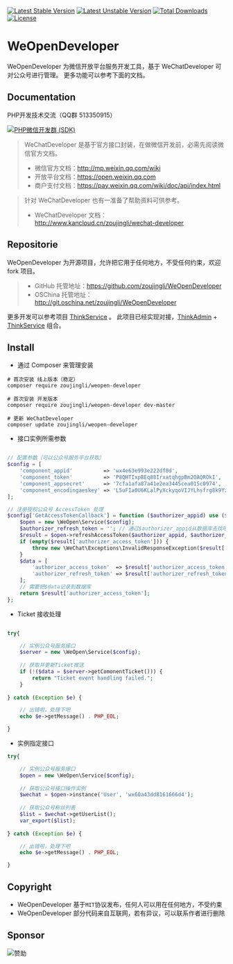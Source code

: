 [![Latest Stable Version](https://poser.pugx.org/zoujingli/weopen-developer/v/stable)](https://packagist.org/packages/weopen-developer) [![Latest Unstable Version](https://poser.pugx.org/zoujingli/weopen-developer/v/unstable)](https://packagist.org/packages/zoujingli/weopen-developer) [![Total Downloads](https://poser.pugx.org/zoujingli/weopen-developer/downloads)](https://packagist.org/packages/weopen-developer) [![License](https://poser.pugx.org/zoujingli/weopen-developer/license)](https://packagist.org/packages/weopen-developer)

# WeOpenDeveloper
WeOpenDeveloper 为微信开放平台服务开发工具，基于 WeChatDeveloper 可对公众号进行管理。
更多功能可以参考下面的文档。

Documentation
--
PHP开发技术交流（QQ群 513350915）

[![PHP微信开发群 (SDK)](http://pub.idqqimg.com/wpa/images/group.png)](http://shang.qq.com/wpa/qunwpa?idkey=ae25cf789dafbef62e50a980ffc31242f150bc61a61164458216dd98c411832a) 

> WeChatDeveloper 是基于官方接口封装，在做微信开发前，必需先阅读微信官方文档。
>* 微信官方文档：http://mp.weixin.qq.com/wiki
>* 开放平台文档：https://open.weixin.qq.com
>* 商户支付文档：https://pay.weixin.qq.com/wiki/doc/api/index.html

> 针对 WeChatDeveloper 也有一准备了帮助资料可供参考。
>* WeChatDeveloper 文档：http://www.kancloud.cn/zoujingli/wechat-developer

Repositorie
--
 WeOpenDeveloper 为开源项目，允许把它用于任何地方，不受任何约束，欢迎 fork 项目。
>* GitHub 托管地址：https://github.com/zoujingli/WeOpenDeveloper
>* OSChina 托管地址：http://git.oschina.net/zoujingli/WeOpenDeveloper

更多开发可以参考项目 [ThinkService](https://github.com/zoujingli/ThinkService) 。
此项目已经实现对接，[ThinkAdmin](https://github.com/zoujingli/ThinkAdmin) + [ThinkService](https://github.com/zoujingli/ThinkService) 组合。

Install
--
* 通过 Composer 来管理安装
```shell
# 首次安装 线上版本（稳定）
composer require zoujingli/weopen-developer

# 首次安装 开发版本 
composer require zoujingli/weopen-developer dev-master

# 更新 WeChatDeveloper
composer update zoujingli/weopen-developer
```

* 接口实例所需参数
```php

// 配置参数（可以公众号服务平台获取）
$config = [
    'component_appid'          => 'wx4e63e993e222df8d',
    'component_token'          => 'P8QHTIxpBEq88IrxatqhgpBm2OAQROkI',
    'component_appsecret'      => '7cfa1afa87a41e2ea3445cea015c0974',
    'component_encodingaeskey' => 'L5uFIa0U6KLalPyXckyqoVIJYLhsfrg8k9YzybZIHsx',
];

// 注册授权公众号 AccessToken 处理
$config['GetAccessTokenCallback'] = function ($authorizer_appid) use ($config) {
    $open = new \WeOpen\Service($config);
    $authorizer_refresh_token = ''; // 通过$authorizer_appid从数据库去找吧，在授权绑定的时候获取
    $result = $open->refreshAccessToken($authorizer_appid, $authorizer_refresh_token);
    if (empty($result['authorizer_access_token'])) {
        throw new \WeChat\Exceptions\InvalidResponseException($result['errmsg'], '0');
    }
    $data = [
        'authorizer_access_token'  => $result['authorizer_access_token'],
        'authorizer_refresh_token' => $result['authorizer_refresh_token'],
    ];
    // 需要把$data记录到数据库
    return $result['authorizer_access_token'];
};
```

* Ticket 接收处理
```php

try{

    // 实例公众号服务接口
    $server = new \WeOpen\Service($config);
    
    // 获取并更新Ticket推送
    if (!($data = $server->getComonentTicket())) {
        return "Ticket event handling failed.";
    }
    
} catch (Exception $e) {

    // 出错啦，处理下吧
    echo $e->getMessage() . PHP_EOL;

}
```

* 实例指定接口
```php
try{

    // 实例公众号服务接口
    $open = new \WeOpen\Service($config);
    
    // 获取公众号接口操作实例
    $wechat = $open->instance('User', 'wx60a43dd8161666d4');
    
    // 获取公众号粉丝列表
    $list = $wechat->getUserList();
    var_export($list);
    
} catch (Exception $e) {

    // 出错啦，处理下吧
    echo $e->getMessage() . PHP_EOL;

}

```

Copyright
--
* WeOpenDeveloper 基于`MIT`协议发布，任何人可以用在任何地方，不受约束
* WeOpenDeveloper 部分代码来自互联网，若有异议，可以联系作者进行删除


Sponsor
--
![赞助](http://zoujingli.oschina.io/static/pay.png)